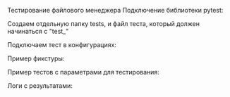 Тестирование файлового менеджера
Подключение библиотеки pytest:

Создаем отдельную папку tests, и файл теста, который должен начинаться с "test_"

Подключаем тест в конфигурациях:

Пример фикстуры:

Пример тестов с параметрами для тестирования: 

Логи с результатами:

